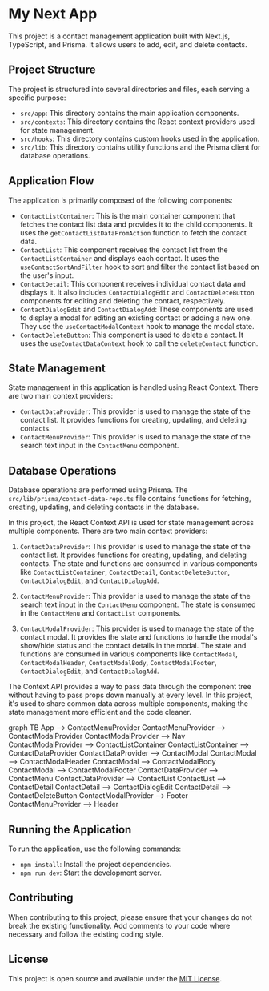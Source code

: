 # My Next App

This project is a contact management application built with Next.js, TypeScript, and Prisma. It allows users to add,
edit, and delete contacts.

## Project Structure

The project is structured into several directories and files, each serving a specific purpose:

- `src/app`: This directory contains the main application components.
- `src/contexts`: This directory contains the React context providers used for state management.
- `src/hooks`: This directory contains custom hooks used in the application.
- `src/lib`: This directory contains utility functions and the Prisma client for database operations.

## Application Flow

The application is primarily composed of the following components:

- `ContactListContainer`: This is the main container component that fetches the contact list data and provides it to the
  child components. It uses the `getContactListDataFromAction` function to fetch the contact data.
- `ContactList`: This component receives the contact list from the `ContactListContainer` and displays each contact. It
  uses the `useContactSortAndFilter` hook to sort and filter the contact list based on the user's input.
- `ContactDetail`: This component receives individual contact data and displays it. It also includes `ContactDialogEdit`
  and `ContactDeleteButton` components for editing and deleting the contact, respectively.
- `ContactDialogEdit` and `ContactDialogAdd`: These components are used to display a modal for editing an existing
  contact or adding a new one. They use the `useContactModalContext` hook to manage the modal state.
- `ContactDeleteButton`: This component is used to delete a contact. It uses the `useContactDataContext` hook to call
  the `deleteContact` function.

## State Management

State management in this application is handled using React Context. There are two main context providers:

- `ContactDataProvider`: This provider is used to manage the state of the contact list. It provides functions for
  creating, updating, and deleting contacts.
- `ContactMenuProvider`: This provider is used to manage the state of the search text input in the `ContactMenu`
  component.

## Database Operations

Database operations are performed using Prisma. The `src/lib/prisma/contact-data-repo.ts` file contains functions for
fetching, creating, updating, and deleting contacts in the database.

In this project, the React Context API is used for state management across multiple components. There are two main
context providers:

1. `ContactDataProvider`: This provider is used to manage the state of the contact list. It provides functions for
   creating, updating, and deleting contacts. The state and functions are consumed in various components
   like `ContactListContainer`, `ContactDetail`, `ContactDeleteButton`, `ContactDialogEdit`, and `ContactDialogAdd`.

2. `ContactMenuProvider`: This provider is used to manage the state of the search text input in the `ContactMenu`
   component. The state is consumed in the `ContactMenu` and `ContactList` components.

3. `ContactModalProvider`: This provider is used to manage the state of the contact modal. It provides the state and
   functions to handle the modal's show/hide status and the contact details in the modal. The state and functions are
   consumed in various components
   like `ContactModal`, `ContactModalHeader`, `ContactModalBody`, `ContactModalFooter`, `ContactDialogEdit`,
   and `ContactDialogAdd`.

The Context API provides a way to pass data through the component tree without having to pass props down manually at
every level. In this project, it's used to share common data across multiple components, making the state management
more efficient and the code cleaner.

graph TB
App --> ContactMenuProvider
ContactMenuProvider --> ContactModalProvider
ContactModalProvider --> Nav
ContactModalProvider --> ContactListContainer
ContactListContainer --> ContactDataProvider
ContactDataProvider --> ContactModal
ContactModal --> ContactModalHeader
ContactModal --> ContactModalBody
ContactModal --> ContactModalFooter
ContactDataProvider --> ContactMenu
ContactDataProvider --> ContactList
ContactList --> ContactDetail
ContactDetail --> ContactDialogEdit
ContactDetail --> ContactDeleteButton
ContactModalProvider --> Footer
ContactMenuProvider --> Header

## Running the Application

To run the application, use the following commands:

- `npm install`: Install the project dependencies.
- `npm run dev`: Start the development server.

## Contributing

When contributing to this project, please ensure that your changes do not break the existing functionality. Add comments
to your code where necessary and follow the existing coding style.

## License

This project is open source and available under the [MIT License](LICENSE).